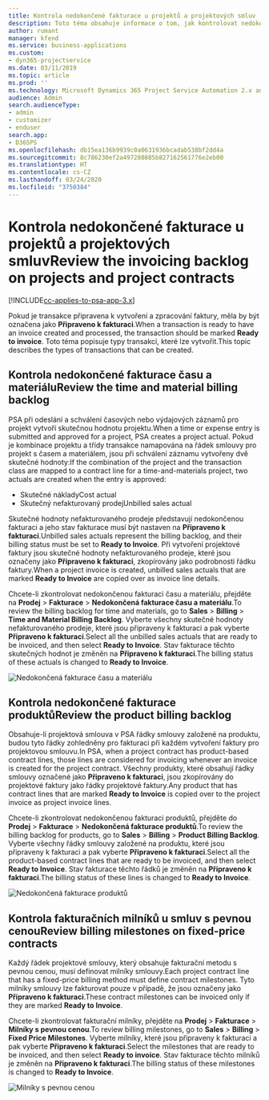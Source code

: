 ```yaml
---
title: Kontrola nedokončené fakturace u projektů a projektových smluv
description: Toto téma obsahuje informace o tom, jak kontrolovat nedokončené časové, výdajové a produktové záznamy a jak je označit jako připravené k fakturaci.
author: rumant
manager: kfend
ms.service: business-applications
ms.custom:
- dyn365-projectservice
ms.date: 03/11/2019
ms.topic: article
ms.prod: ''
ms.technology: Microsoft Dynamics 365 Project Service Automation 2.x and 3.x
audience: Admin
search.audienceType:
- admin
- customizer
- enduser
search.app:
- D365PS
ms.openlocfilehash: db15ea136b9939c0a0631936bcadab538bf2dd4a
ms.sourcegitcommit: 8c786230ef2a497280885b827162561776e2eb00
ms.translationtype: HT
ms.contentlocale: cs-CZ
ms.lasthandoff: 03/24/2020
ms.locfileid: "3750384"
---
```

# <a name="review-the-invoicing-backlog-on-projects-and-project-contracts"></a><span data-ttu-id="4c5b3-103">Kontrola nedokončené fakturace u projektů a projektových smluv</span><span class="sxs-lookup"><span data-stu-id="4c5b3-103">Review the invoicing backlog on projects and project contracts</span></span>

[!INCLUDE[cc-applies-to-psa-app-3.x](../includes/cc-applies-to-psa-app-3x.md)]

<span data-ttu-id="4c5b3-104">Pokud je transakce připravena k vytvoření a zpracování faktury, měla by být označena jako **Připraveno k fakturaci**.</span><span class="sxs-lookup"><span data-stu-id="4c5b3-104">When a transaction is ready to have an invoice created and processed, the transaction should be marked **Ready to invoice**.</span></span> <span data-ttu-id="4c5b3-105">Toto téma popisuje typy transakcí, které lze vytvořit.</span><span class="sxs-lookup"><span data-stu-id="4c5b3-105">This topic describes the types of transactions that can be created.</span></span>

## <a name="review-the-time-and-material-billing-backlog"></a><span data-ttu-id="4c5b3-106">Kontrola nedokončené fakturace času a materiálu</span><span class="sxs-lookup"><span data-stu-id="4c5b3-106">Review the time and material billing backlog</span></span>

<span data-ttu-id="4c5b3-107">PSA při odeslání a schválení časových nebo výdajových záznamů pro projekt vytvoří skutečnou hodnotu projektu.</span><span class="sxs-lookup"><span data-stu-id="4c5b3-107">When a time or expense entry is submitted and approved for a project, PSA creates a project actual.</span></span> <span data-ttu-id="4c5b3-108">Pokud je kombinace projektu a třídy transakce namapována na řádek smlouvy pro projekt s časem a materiálem, jsou při schválení záznamu vytvořeny dvě skutečné hodnoty:</span><span class="sxs-lookup"><span data-stu-id="4c5b3-108">If the combination of the project and the transaction class are mapped to a contract line for a time-and-materials project, two actuals are created when the entry is approved:</span></span>

- <span data-ttu-id="4c5b3-109">Skutečné náklady</span><span class="sxs-lookup"><span data-stu-id="4c5b3-109">Cost actual</span></span> 
- <span data-ttu-id="4c5b3-110">Skutečný nefakturovaný prodej</span><span class="sxs-lookup"><span data-stu-id="4c5b3-110">Unbilled sales actual</span></span>

<span data-ttu-id="4c5b3-111">Skutečné hodnoty nefakturovaného prodeje představují nedokončenou fakturaci a jeho stav fakturace musí být nastaven na **Připraveno k fakturaci**.</span><span class="sxs-lookup"><span data-stu-id="4c5b3-111">Unbilled sales actuals represent the billing backlog, and their billing status must be set to **Ready to Invoice**.</span></span> <span data-ttu-id="4c5b3-112">Při vytvoření projektové faktury jsou skutečné hodnoty nefakturovaného prodeje, které jsou označeny jako **Připraveno k fakturaci**, zkopírovány jako podrobnosti řádku faktury.</span><span class="sxs-lookup"><span data-stu-id="4c5b3-112">When a project invoice is created, unbilled sales actuals that are marked **Ready to Invoice** are copied over as invoice line details.</span></span>

<span data-ttu-id="4c5b3-113">Chcete-li zkontrolovat nedokončenou fakturaci času a materiálu, přejděte na **Prodej** \> **Fakturace** \> **Nedokončená fakturace času a materiálu**.</span><span class="sxs-lookup"><span data-stu-id="4c5b3-113">To review the billing backlog for time and materials, go to **Sales** \> **Billing** \> **Time and Material Billing Backlog**.</span></span> <span data-ttu-id="4c5b3-114">Vyberte všechny skutečné hodnoty nefakturovaného prodeje, které jsou připraveny k fakturaci a pak vyberte **Připraveno k fakturaci**.</span><span class="sxs-lookup"><span data-stu-id="4c5b3-114">Select all the unbilled sales actuals that are ready to be invoiced, and then select **Ready to Invoice**.</span></span> <span data-ttu-id="4c5b3-115">Stav fakturace těchto skutečných hodnot je změněn na **Připraveno k fakturaci**.</span><span class="sxs-lookup"><span data-stu-id="4c5b3-115">The billing status of these actuals is changed to **Ready to Invoice**.</span></span>

![Nedokončená fakturace času a materiálu](media/TMBacklog.png)

## <a name="review-the-product-billing-backlog"></a><span data-ttu-id="4c5b3-117">Kontrola nedokončené fakturace produktů</span><span class="sxs-lookup"><span data-stu-id="4c5b3-117">Review the product billing backlog</span></span>

<span data-ttu-id="4c5b3-118">Obsahuje-li projektová smlouva v PSA řádky smlouvy založené na produktu, budou tyto řádky zohledněny pro fakturaci při každém vytvoření faktury pro projektovou smlouvu.</span><span class="sxs-lookup"><span data-stu-id="4c5b3-118">In PSA, when a project contract has product-based contract lines, those lines are considered for invoicing whenever an invoice is created for the project contract.</span></span> <span data-ttu-id="4c5b3-119">Všechny produkty, které obsahují řádky smlouvy označené jako **Připraveno k fakturaci**, jsou zkopírovány do projektové faktury jako řádky projektové faktury.</span><span class="sxs-lookup"><span data-stu-id="4c5b3-119">Any product that has contract lines that are marked **Ready to Invoice** is copied over to the project invoice as project invoice lines.</span></span>

<span data-ttu-id="4c5b3-120">Chcete-li zkontrolovat nedokončenou fakturaci produktů, přejděte do **Prodej** \> **Fakturace** \> **Nedokončená fakturace produktů**.</span><span class="sxs-lookup"><span data-stu-id="4c5b3-120">To review the billing backlog for products, go to **Sales** \> **Billing** \> **Product Billing Backlog**.</span></span> <span data-ttu-id="4c5b3-121">Vyberte všechny řádky smlouvy založené na produktu, které jsou připraveny k fakturaci a pak vyberte **Připraveno k fakturaci**.</span><span class="sxs-lookup"><span data-stu-id="4c5b3-121">Select all the product-based contract lines that are ready to be invoiced, and then select **Ready to Invoice**.</span></span> <span data-ttu-id="4c5b3-122">Stav fakturace těchto řádků je změněn na **Připraveno k fakturaci**.</span><span class="sxs-lookup"><span data-stu-id="4c5b3-122">The billing status of these lines is changed to **Ready to Invoice**.</span></span>

![Nedokončená fakturace produktů](media/ProductBacklog.png)

## <a name="review-billing-milestones-on-fixed-price-contracts"></a><span data-ttu-id="4c5b3-124">Kontrola fakturačních milníků u smluv s pevnou cenou</span><span class="sxs-lookup"><span data-stu-id="4c5b3-124">Review billing milestones on fixed-price contracts</span></span>

<span data-ttu-id="4c5b3-125">Každý řádek projektové smlouvy, který obsahuje fakturační metodu s pevnou cenou, musí definovat milníky smlouvy.</span><span class="sxs-lookup"><span data-stu-id="4c5b3-125">Each project contract line that has a fixed-price billing method must define contract milestones.</span></span> <span data-ttu-id="4c5b3-126">Tyto milníky smlouvy lze fakturovat pouze v případě, že jsou označeny jako **Připraveno k fakturaci**.</span><span class="sxs-lookup"><span data-stu-id="4c5b3-126">These contract milestones can be invoiced only if they are marked **Ready to Invoice**.</span></span> 

<span data-ttu-id="4c5b3-127">Chcete-li zkontrolovat fakturační milníky, přejděte na **Prodej** \> **Fakturace** \> **Milníky s pevnou cenou**.</span><span class="sxs-lookup"><span data-stu-id="4c5b3-127">To review billing milestones, go to **Sales** \> **Billing** \> **Fixed Price Milestones**.</span></span> <span data-ttu-id="4c5b3-128">Vyberte milníky, které jsou připraveny k fakturaci a pak vyberte **Připraveno k fakturaci**.</span><span class="sxs-lookup"><span data-stu-id="4c5b3-128">Select the milestones that are ready to be invoiced, and then select **Ready to invoice**.</span></span> <span data-ttu-id="4c5b3-129">Stav fakturace těchto milníků je změněn na **Připraveno k fakturaci**.</span><span class="sxs-lookup"><span data-stu-id="4c5b3-129">The billing status of these milestones is changed to **Ready to Invoice**.</span></span>

![Milníky s pevnou cenou](media/FPBacklog.png)
